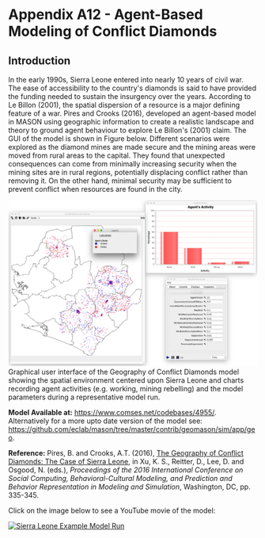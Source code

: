 # Appendix A12 - Agent-Based Modeling of Conflict Diamonds





## Introduction

In the early 1990s, Sierra Leone entered into nearly 10 years of civil war. The ease of accessibility to the country's diamonds is said to have provided the funding needed to sustain the insurgency over the years. According to Le Billon (2001), the spatial dispersion of a resource is a major defining feature of a war. Pires and Crooks  (2016), developed an agent-based model in MASON using geographic information  to create a realistic landscape and theory to ground agent behaviour to explore Le Billon's (2001) claim. The GUI of the model is shown in Figure below. Different scenarios were explored as the diamond mines are made secure and the mining areas were moved from rural areas to the capital. They found that unexpected consequences can come from minimally increasing security when the mining sites are in rural regions, potentially displacing conflict rather than removing it. On the other hand, minimal security may be sufficient to prevent conflict when resources are found in the city. 

![GUI logo](FigureA12.png)
Graphical user interface of the Geography of Conflict Diamonds model showing the spatial environment centered upon Sierra Leone and charts recording agent activities (e.g. working, mining rebelling) and the model parameters during a representative model run.

**Model Available at:** <https://www.comses.net/codebases/4955/>. Alternatively for a more upto date version of the model see: <https://github.com/eclab/mason/tree/master/contrib/geomason/sim/app/geo>.

**Reference:**
Pires, B. and Crooks, A.T. (2016), [The Geography of Conflict Diamonds: The Case of Sierra Leone](https://link.springer.com/chapter/10.1007/978-3-319-39931-7_32), in Xu, K. S., Reitter, D., Lee, D. and Osgood, N. (eds.), *Proceedings of the 2016 International Conference on Social Computing, Behavioral-Cultural Modeling, and Prediction and Behavior Representation in Modeling and Simulation*, Washington, DC, pp. 335-345.

Click on the image below to see a YouTube movie of the model:

[![Sierra Leone Example Model Run](http://img.youtube.com/vi/fgEdHlNglQQ/0.jpg)](http://www.youtube.com/watch?v=fgEdHlNglQQ "Sierra Leone Example Model Run")